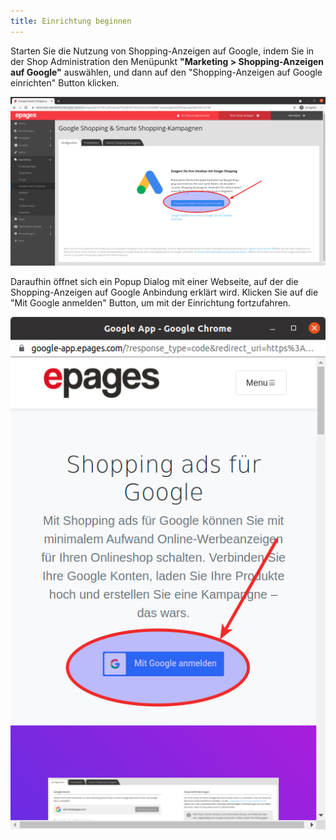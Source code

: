 ```yaml
---
title: Einrichtung beginnen
---
```


Starten Sie die Nutzung von Shopping-Anzeigen auf Google, indem Sie in der Shop Administration den Menüpunkt **"Marketing > Shopping-Anzeigen auf Google"** auswählen, und dann auf den "Shopping-Anzeigen auf Google einrichten" Button klicken.

![Start button](img/shopping-anzeigen-auf-google-einrichten.png)

Daraufhin öffnet sich ein Popup Dialog mit einer Webseite, auf der die Shopping-Anzeigen auf Google Anbindung erklärt wird. Klicken Sie auf die "Mit Google anmelden" Button, um mit der Einrichtung fortzufahren.

![Mit Google anmelden](img/mit-google-anmelden.png)
